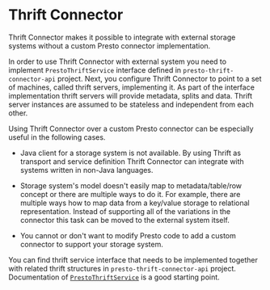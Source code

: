 Thrift Connector
================

Thrift Connector makes it possible to integrate with external storage systems without a custom Presto connector implementation.

In order to use Thrift Connector with external system you need to implement `PrestoThriftService` interface defined in `presto-thrift-connector-api` project.
Next, you configure Thrift Connector to point to a set of machines, called thrift servers, implementing it.
As part of the interface implementation thrift servers will provide metadata, splits and data.
Thrift server instances are assumed to be stateless and independent from each other.

Using Thrift Connector over a custom Presto connector can be especially useful in the following cases.

* Java client for a storage system is not available.
By using Thrift as transport and service definition Thrift Connector can integrate with systems written in non-Java languages.

* Storage system's model doesn't easily map to metadata/table/row concept or there are multiple ways to do it.
For example, there are multiple ways how to map data from a key/value storage to relational representation.
Instead of supporting all of the variations in the connector this task can be moved to the external system itself.

* You cannot or don't want to modify Presto code to add a custom connector to support your storage system.

You can find thrift service interface that needs to be implemented together with related thrift structures in `presto-thrift-connector-api` project.
Documentation of [`PrestoThriftService`](../presto-thrift-connector-api/src/main/java/com/facebook/presto/connector/thrift/api/PrestoThriftService.java) is a good starting point.
